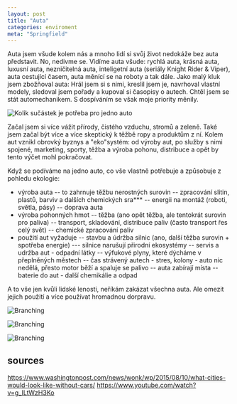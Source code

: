```yaml
---
layout: post
title: "Auta"
categories: enviroment
meta: "Springfield"
---
```


Auta jsem všude kolem nás a mnoho lidí si svůj život nedokáže bez auta představit. No, nedivme se. Vidíme auta všude: rychlá auta, krásná auta, luxusní auta, nezničitelná auta, inteligetní auta (seriály Knight Rider & Viper), auta cestující časem, auta měnící se na roboty a tak dále. Jako malý kluk jsem zbožňoval auta: Hrál jsem si s nimi, kreslil jsem je, navrhoval vlastní modely, sledoval jsem pořady a kupoval si časopisy o autech. Chtěl jsem se stát automechanikem. S dospíváním se však moje priority měnily.

![Kolik sučástek je potřeba pro jedno auto](https://www.carwrecker.nz/wp-content/uploads/2016/05/car-parts.png)

Začal jsem si více vážit přírody, čistého vzduchu, stromů a zeleně. Také jsem začal být více a více skeptický k těžbě ropy a produktům z ní. Kolem aut vznikl obrovký byznys a "eko"systém: od výroby aut, po služby s nimi spojené, marketing, sporty, těžba a výroba pohonu, distribuce a opět by tento výčet mohl pokračovat.

Když se podíváme na jedno auto, co vše vlastně potřebuje a způsobuje z pohledu ekologie:
- výroba auta
-- to zahrnuje těžbu nerostných surovin
-- zpracování slitin, plastů, barviv a dalších chemických sra***
-- energii na montáž (roboti, světla, pásy)
-- doprava auta
- výroba pohonných hmot
-- těžba (ano opět těžba, ale tentokrát surovin pro paliva)
-- transport, skladování, distribuce paliv (často transport řes celý svět)
-- chemické zpracování paliv
- použití aut vyžaduje
-- stavbu a údržba silnic (ano, další těžba surovin + spotřeba energie)
--- silnice narušují přirodní ekosystémy
-- servis a udržba aut - odpadní látky
-- výfukové plyny, které dýcháme v přeplněných městech
-- čas strávený autech - stres, kolony - auto nic nedělá, přesto motor běží a spaluje se palivo
-- auta zabírají místa
-- baterie do aut - další chemikálie a odpad

A to vše jen kvůli lidské lenosti, neříkám zakázat všechna auta. Ale omezit jejich použití a více používat hromadnou dorpravu.

![Branching](https://www.washingtonpost.com/blogs/wonkblog/files/2015/08/7hAJ4qG1.gif)

![Branching](https://john-s-allen.com/blog/wp-content/uploads/2016/04/seattle-poster.jpg)

![Branching](https://i.ytimg.com/vi/g_ILtWzH3Ko/maxresdefault.jpg)

## sources
https://www.washingtonpost.com/news/wonk/wp/2015/08/10/what-cities-would-look-like-without-cars/
https://www.youtube.com/watch?v=g_ILtWzH3Ko
